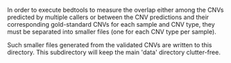 In order to execute bedtools to measure the overlap either among the CNVs
predicted by multiple callers or between the CNV predictions and their
corresponding gold-standard CNVs for each sample and CNV type, they
must be separated into smaller files (one for each CNV type per sample).

Such smaller files generated from the validated CNVs are written to this
directory. This subdirectory will keep the main 'data' directory
clutter-free.
